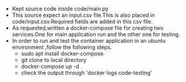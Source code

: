 * Kept source code inside code/main.py
* This source expect an input.csv file.This is also placed in code/input.csv.Required fields are added in this csv file.
* As requested,written a docker-compose file for creating two services.One for main application run and the other one for testing.
* In order to run and test the container application in an ubuntu environment ,follow the following steps.
    * sudo apt  install docker-compose
    * git clone to local directory
    * docker-compose up -d
    * check the output through 'docker logs code-testing'